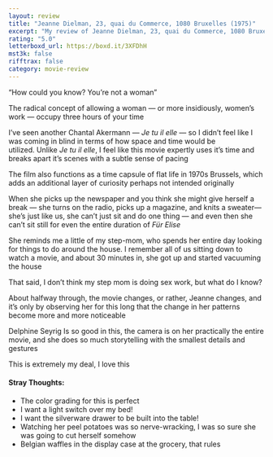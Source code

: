 ```yaml
---
layout: review
title: "Jeanne Dielman, 23, quai du Commerce, 1080 Bruxelles (1975)"
excerpt: "My review of Jeanne Dielman, 23, quai du Commerce, 1080 Bruxelles (1975)"
rating: "5.0"
letterboxd_url: https://boxd.it/3XFDhH
mst3k: false
rifftrax: false
category: movie-review
---
```


“How could you know? You’re not a woman”

The radical concept of allowing a woman — or more insidiously, women’s work — occupy three hours of your time

I’ve seen another Chantal Akermann — <i>Je tu il elle</i> — so I didn’t feel like I was coming in blind in terms of how space and time would be utilized. Unlike <i>Je tu il elle</i>, I feel like this movie expertly uses it’s time and breaks apart it’s scenes with a subtle sense of pacing

The film also functions as a time capsule of flat life in 1970s Brussels, which adds an additional layer of curiosity perhaps not intended originally

When she picks up the newspaper and you think she might give herself a break — she turns on the radio, picks up a magazine, and knits a sweater— she’s just like us, she can’t just sit and do one thing — and even then she can’t sit still for even the entire duration of <i>Für Elise</i>

She reminds me a little of my step-mom, who spends her entire day looking for things to do around the house. I remember all of us sitting down to watch a movie, and about 30 minutes in, she got up and started vacuuming the house

That said, I don’t think my step mom is doing sex work, but what do I know?

About halfway through, the movie changes, or rather, Jeanne changes, and it’s only by observing her for this long that the change in her patterns become more and more noticeable

Delphine Seyrig Is so good in this, the camera is on her practically the entire movie, and she does so much storytelling with the smallest details and gestures

This is extremely my deal, I love this

#### Stray Thoughts:</b>

- The color grading for this is perfect
- I want a light switch over my bed!
- I want the silverware drawer to be built into the table!
- Watching her peel potatoes was so nerve-wracking, I was so sure she was going to cut herself somehow
- Belgian waffles in the display case at the grocery, that rules
